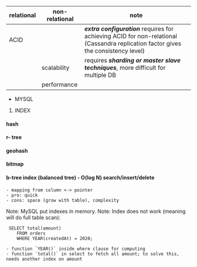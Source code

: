 
| relational | non-relational | note | 
| ----- | ------ | ---- |
| ACID |  | ***extra configuration*** requires for achieving ACID for non-relational (Cassandra replication factor gives the consistency level) | 
| |  scalability | requires ***sharding or master slave techniques***, more difficult for multiple DB | 
| |performance |  |
 


- MYSQL

 1. INDEX

 #### hash

 #### r- tree

 #### geohash

 #### bitmap

 #### b-tree index (balanced tree) - O(log N) search/insert/delete
    - mapping from column <-> pointer
    - pro: quick
    - cons: space (grow with table), complexity

Note: MySQL put indexes in memory.
Note: Index does not work (meaning will do full table scan):

```
 SELECT total(amount)
	FROM orders
	WHERE YEAR(createdAt) = 2020;
```
    - function `YEAR()` inside where clause for computing
    - function `total()` in select to fetch all amount; to solve this, needs another index on amount